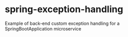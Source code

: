 # spring-exception-handling
Example of back-end custom exception handling for a SpringBootApplication microservice
